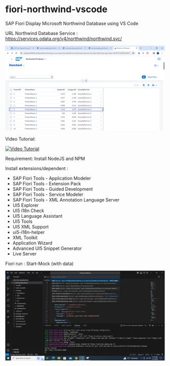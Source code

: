 # fiori-northwind-vscode
SAP Fiori Display Microsoft Northwind Database using VS Code

URL Northwind Database Service :
https://services.odata.org/v4/northwind/northwind.svc/

![alt text](https://github.com/jenizar/fiori-northwind-vscode/blob/main/Screenshot1.PNG)

Video Tutorial:

[![Video Tutorial](http://img.youtube.com/vi/NwUtO-O5qJQ/0.jpg)](http://www.youtube.com/watch?v=NwUtO-O5qJQ)

Requirement:
Install NodeJS and NPM

Install extensions/dependent :
- SAP Fiori Tools - Application Modeler
- SAP Fiori Tools - Extension Pack
- SAP Fiori Tools - Guided Development
- SAP Fiori Tools - Service Modeler
- SAP Fiori Tools - XML Annotation Language Server
- UI5 Explorer
- UI5 i18n Check
- UI5 Language Assistant
- UI5 Tools
- UI5 XML Support
- ui5-i18n-helper
- XML Toolkit
- Application Wizard 
- Advanced UI5 Snippet Generator
- Live Server

Fiori run : Start-Mock (with data)

![alt text](https://github.com/jenizar/fiori-northwind-vscode/blob/main/Screenshot2.png)





